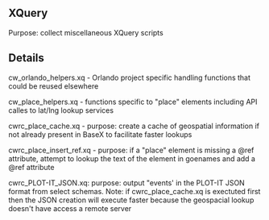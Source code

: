 XQuery
------

Purpose: collect miscellaneous XQuery scripts

Details
-------

cw\_orlando\_helpers.xq - Orlando project specific handling functions that could be reused elsewhere

cw\_place\_helpers.xq - functions specific to "place" elements including API calles to lat/lng lookup services

cwrc\_place\_cache.xq - purpose: create a cache of geospatial information if not already present in BaseX to facilitate faster lookups 

cwrc\_place\_insert\_ref.xq - purpose: if a "place" element is missing a @ref attribute, attempt to lookup the text of the element in goenames and add a @ref attribute

cwrc\_PLOT-IT\_JSON.xq: purpose: output "events' in the PLOT-IT JSON format from select schemas.  Note: if cwrc\_place\_cache.xq is exectuted first then the JSON creation will execute faster because the geospacial lookup doesn't have access a remote server
